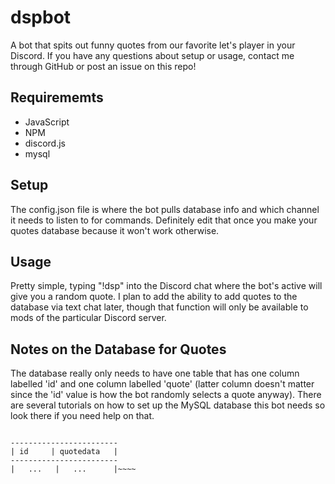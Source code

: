 # dspbot

A bot that spits out funny quotes from our favorite let's player in your Discord. If you have any questions about setup or usage, contact me through GitHub or post an issue on this repo!

## Requirememts

* JavaScript
* NPM
* discord.js
* mysql

## Setup
The config.json file is where the bot pulls database info and which channel it needs to listen to for commands. Definitely edit that once you make your quotes database because it won't work otherwise.

## Usage

Pretty simple, typing "!dsp" into the Discord chat where the bot's active will give you a random quote. I plan to add the ability to add quotes to the database via text chat later, though that function will only be available to mods of the particular Discord server.


## Notes on the Database for Quotes

The database really only needs to have one table that has one column labelled 'id' and one column labelled 'quote' (latter column doesn't matter since the 'id' value is how the bot randomly selects a quote anyway). There are several tutorials on how to set up the MySQL database this bot needs so look there if you need help on that.

~~~~ Table Setup for Quotes:

------------------------
| id     | quotedata   |
------------------------
|   ...   |   ...      |~~~~
